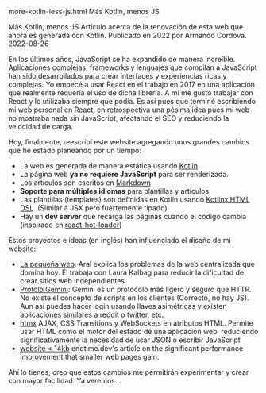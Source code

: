 more-kotlin-less-js.html
Más Kotlin, menos JS

Más Kotlin, menos JS
Artículo acerca de la renovación de esta web que ahora es generada con Kotlin. Publicado en 2022 por Armando Cordova.
2022-08-26


En los últimos años, JavaScript se ha expandido de manera increíble. Aplicaciones complejas, frameworks y lenguajes que compilan a JavaScript han sido desarrollados para crear interfaces y experiencias ricas y complejas.
Yo empecé a usar React en el trabajo en 2017 en una aplicación que realmente requería el uso de dicha librería. A mí me gustó trabajar con React y lo utilizaba siempre que podía.
Es así pues que terminé escribiendo mi web personal en React, en retrospectiva una pésima idea pues mi web no mostraba nada sin JavaScript, afectando el SEO y reduciendo la velocidad de carga.

Hoy, finalmente, reescribí este website agregando unos grandes cambios que he estado planeando por un tiempo:

* La web es generada de manera estática usando [Kotlin](https://kotlinlang.org/)
* La página web **ya no requiere JavaScript** para ser renderizada.
* Los artículos son escritos en [Markdown](https://www.markdownguide.org/)
* **Soporte para múltiples idiomas** para plantillas y artículos
* Las plantillas (templates) son definidas en Kotlin usando [Kotlinx HTML DSL](https://github.com/Kotlin/kotlinx.html). (Similar a JSX pero fuertemente tipado)
* Hay un **dev server** que recarga las páginas cuando el código cambia (inspirado en [react-hot-loader](https://github.com/gaearon/react-hot-loader))

Estos proyectos e ideas (en inglés) han influenciado el diseño de mi website:

* [La pequeña web](https://ar.al/2020/08/07/what-is-the-small-web/): Aral explica los problemas de la web centralizada que domina hoy. Él trabaja con Laura Kalbag para reducir la dificultad de crear sitios web independientes.
* [Protolo Gemini](https://gemini.circumlunar.space/): Gemini es un protocolo más ligero y seguro que HTTP. No existe el concepto de scripts en los clientes (Correcto, no hay JS). Aun así puedes hacer login usando llaves asimétricas y existen aplicaciones similares a reddit o twitter, etc.
* [htmx](https://htmx.org/) AJAX, CSS Transitions y WebSockets en atributos HTML. Permite usar HTML como el motor del estado de una aplicación web, reduciendo significativamente la necesidad de usar JSON o escribir JavaScript
* [website < 14kb](https://endtimes.dev/why-your-website-should-be-under-14kb-in-size/) endtime.dev's article on the significant performance improvement that smaller web pages gain.

Ahí lo tienes, creo que estos cambios me permitirán experimentar y crear con mayor facilidad. Ya veremos...
